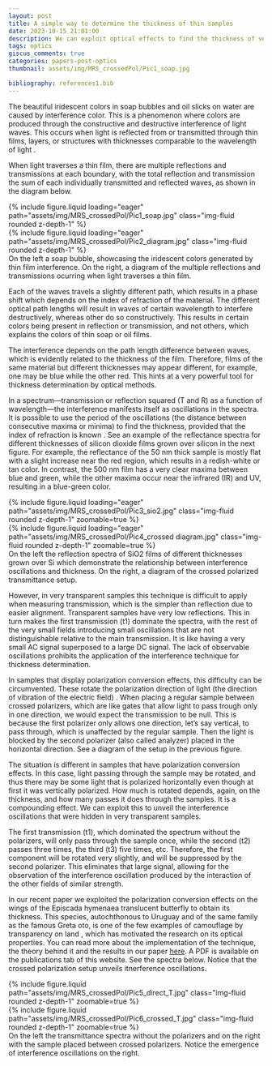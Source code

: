 ```yaml
---
layout: post
title: A simple way to determine the thickness of thin samples
date: 2023-10-15 21:01:00
description: We can exploit optical effects to find the thickness of very thin, transparent samples by simple methods
tags: optics
giscus_comments: true
categories: papers-post-optics
thumbnail: assets/img/MRS_crossedPol/Pic1_soap.jpg

bibliography: references1.bib
---
```




The beautiful iridescent colors in soap bubbles and oil slicks on water are caused by interference color. This is a phenomenon where colors are produced through the constructive and destructive interference of light waves. This occurs when light is reflected from or transmitted through thin films, layers, or structures with thicknesses comparable to the wavelength of light <d-cite key="hecht_optics_2012"></d-cite>.

When light traverses a thin film, there are multiple reflections and transmissions at each boundary, with the total reflection and transmission the sum of each individually transmitted and reflected waves, as shown in the diagram below. 


<div class="row mt-3">
    <div class="col-sm mt-3 mt-md-0">
        {% include figure.liquid loading="eager" path="assets/img/MRS_crossedPol/Pic1_soap.jpg" class="img-fluid rounded z-depth-1" %}
    </div>
    <div class="col-sm mt-3 mt-md-0">
        {% include figure.liquid loading="eager" path="assets/img/MRS_crossedPol/Pic2_diagram.jpg" class="img-fluid rounded z-depth-1" %}
    </div>
</div>
<div class="caption">
    On the left a soap bubble, showcasing the iridescent colors generated by thin film interference. On the right, a diagram of the multiple reflections and transmissions ocurring when light traverses a thin film.
</div>

Each of the waves travels a slightly different path, which results in a phase shift which depends on the index of refraction of the material. The different optical path lengths will result in waves of certain wavelength to interfere destructively, whereas other do so constructively. This results in certain colors being present in reflection or transmission, and not others, which explains the colors of thin soap or oil films.

The interference depends on the path length difference between waves, which is evidently related to the thickness of the film. Therefore, films of the same material but different thicknesses may appear different, for example, one may be blue while the other red. This hints at a very powerful tool for thickness determination by optical methods.

In a spectrum—transmission or reflection squared (T and R) as a function of wavelength—the interference manifests itself as oscillations in the spectra. It is possible to use the period of the oscillations (the distance between consecutive maxima or minima) to find the thickness, provided that the index of refraction is known <d-cite key="stenzel_thick_2016"></d-cite>. See an example of the reflectance spectra for different thicknesses of silicon dioxide films grown over silicon in the next figure. For example, the reflectance of the 50 nm thick sample is mostly flat with a slight increase near the red region, which results in a redish-white or tan color. In contrast, the 500 nm film has a very clear maxima between blue and green, while the other maxima occur near the infrared (IR) and UV, resulting in a blue-green color.


<div class="row mt-3">
    <div class="col-sm mt-3 mt-md-0">
        {% include figure.liquid loading="eager" path="assets/img/MRS_crossedPol/Pic3_sio2.jpg" class="img-fluid rounded z-depth-1" zoomable=true %}
    </div>
    <div class="col-sm mt-3 mt-md-0">
        {% include figure.liquid loading="eager" path="assets/img/MRS_crossedPol/Pic4_crossed diagram.jpg" class="img-fluid rounded z-depth-1" zoomable=true %}
    </div>
</div>
<div class="caption">
    On the left the reflection spectra of SiO2 films of different thicknesses grown over Si which demonstrate the relationship between interference oscillations and thickness. On the right, a diagram of the crossed polarized transmittance setup.
</div>

However, in very transparent samples this technique is difficult to apply when measuring transmission, which is the simpler than reflection due to easier alignment. Transparent samples have very low reflections. This in turn makes the first transmission (t1) dominate the spectra, with the rest of the very small fields introducing small oscillations that are not distinguishable relative to the main transmission. It is like having a very small AC signal superposed to a large DC signal. The lack of observable oscillations prohibits the application of the interference technique for thickness determination. 

In samples that display polarization conversion effects, this difficulty can be circumvented. These rotate the polarization direction of light (the direction of vibration of the electric field) <d-cite key="achouri_fundamental_2021"></d-cite>. When placing a regular sample between crossed polarizers, which are like gates that allow light to pass trough only in one direction, we would expect the transmission to be null. This is because the first polarizer only allows one direction, let’s say vertical, to pass through, which is unaffected by the regular sample. Then the light is blocked by the second polarizer (also called analyzer) placed in the horizontal direction. See a diagram of the setup in the previous figure.

The situation is different in samples that have polarization conversion effects. In this case, light passing through the sample may be rotated, and thus there may be some light that is polarized horizontally even though at first it was vertically polarized. How much is rotated depends, again, on the thickness, and how many passes it does through the samples. It is a compounding effect. We can exploit this to unveil the interference oscillations that were hidden in very transparent samples.

The first transmission (t1), which dominated the spectrum without the polarizers, will only pass through the sample once, while the second (t2) passes three times, the third (t3) five times, etc. Therefore, the first component will be rotated very slightly, and will be suppressed by the second polarizer. This eliminates that large signal, allowing for the observation of the interference oscillation produced by the interaction of the other fields of similar strength.

In our recent paper we exploited the polarization conversion effects on the wings of the Episcada hymenaea translucent butterfly <d-cite key="zhang_polarization-sensitive_2014"></d-cite> to obtain its thickness. This species, autochthonous to Uruguay and of the same family as the famous Greta oto, is one of the few examples of camouflage by transparency on land <d-cite key="siddique_role_2015"></d-cite>, which has motivated the research on its optical properties. You can read more about the implementation of the technique, the theory behind it and the results in our paper <a href='https://link.springer.com/article/10.1557/s43580-023-00614-1'>here</a>. A PDF is available on the publications tab of this website. See the spectra below. Notice that the crossed polarization setup unveils itnerference oscillations.


<div class="row mt-3">
    <div class="col-sm mt-3 mt-md-0">
        {% include figure.liquid path="assets/img/MRS_crossedPol/Pic5_direct_T.jpg" class="img-fluid rounded z-depth-1" zoomable=true %}
    </div>
    <div class="col-sm mt-3 mt-md-0">
        {% include figure.liquid path="assets/img/MRS_crossedPol/Pic6_crossed_T.jpg" class="img-fluid rounded z-depth-1" zoomable=true %}
    </div>
</div>
<div class="caption">
    On the left the transmittance spectra without the polarizers and on the right with the sample placed between crossed polarizers. Notice the emergence of interference oscillations on the right.
</div>